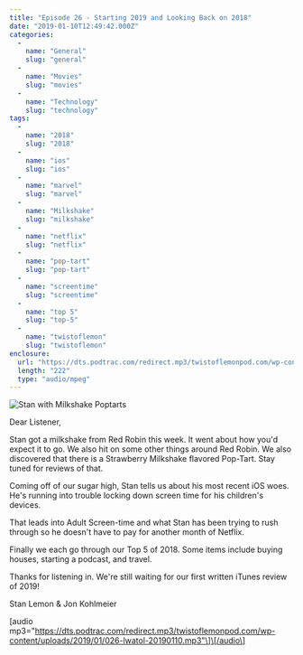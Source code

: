 ```yaml
---
title: "Episode 26 - Starting 2019 and Looking Back on 2018"
date: "2019-01-10T12:49:42.000Z"
categories: 
  - 
    name: "General"
    slug: "general"
  - 
    name: "Movies"
    slug: "movies"
  - 
    name: "Technology"
    slug: "technology"
tags: 
  - 
    name: "2018"
    slug: "2018"
  - 
    name: "ios"
    slug: "ios"
  - 
    name: "marvel"
    slug: "marvel"
  - 
    name: "Milkshake"
    slug: "milkshake"
  - 
    name: "netflix"
    slug: "netflix"
  - 
    name: "pop-tart"
    slug: "pop-tart"
  - 
    name: "screentime"
    slug: "screentime"
  - 
    name: "top 5"
    slug: "top-5"
  - 
    name: "twistoflemon"
    slug: "twistoflemon"
enclosure: 
  url: "https://dts.podtrac.com/redirect.mp3/twistoflemonpod.com/wp-content/uploads/2019/01/026-lwatol-20190110.mp3"
  length: "222"
  type: "audio/mpeg"
---
```


![Stan with Milkshake Poptarts](https://twistoflemonpod.com/wp-content/uploads/2019/01/stan-milkshake-poptarts-copy-768x1024.jpg)

Dear Listener,

Stan got a milkshake from Red Robin this week. It went about how you'd expect it to go. We also hit on some other things around Red Robin. We also discovered that there is a Strawberry Milkshake flavored Pop-Tart. Stay tuned for reviews of that.

Coming off of our sugar high, Stan tells us about his most recent iOS woes. He's running into trouble locking down screen time for his children's devices.

That leads into Adult Screen-time and what Stan has been trying to rush through so he doesn't have to pay for another month of Netflix.

Finally we each go through our Top 5 of 2018. Some items include buying houses, starting a podcast, and travel.

Thanks for listening in. We're still waiting for our first written iTunes review of 2019!

Stan Lemon & Jon Kohlmeier

\[audio mp3="https://dts.podtrac.com/redirect.mp3/twistoflemonpod.com/wp-content/uploads/2019/01/026-lwatol-20190110.mp3"\]\[/audio\]
